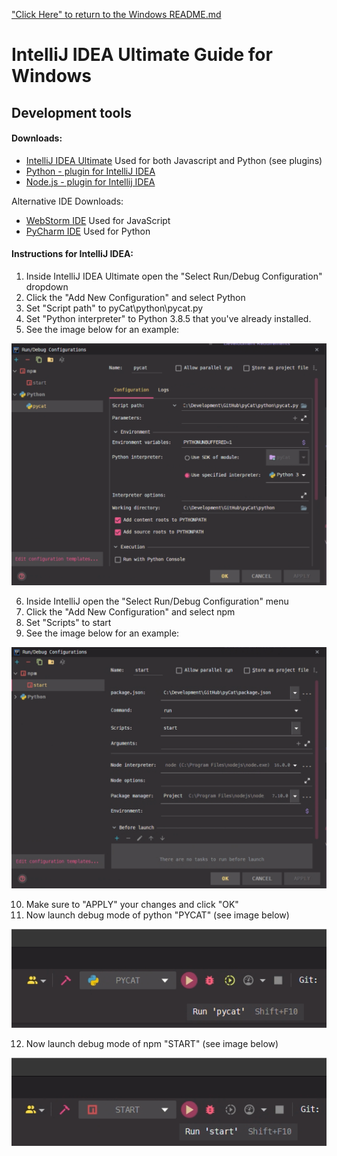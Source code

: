 ["Click Here" to return to the Windows README.md](../README.md)

# IntelliJ IDEA Ultimate Guide for Windows

## Development tools

#### Downloads:

* [IntelliJ IDEA Ultimate](https://www.jetbrains.com/idea/) Used for both Javascript and Python (see plugins)
* [Python - plugin for IntelliJ IDEA](https://plugins.jetbrains.com/plugin/631-python)
* [Node.js - plugin for Intellij IDEA](https://plugins.jetbrains.com/plugin/6098-node-js)

Alternative IDE Downloads:

* [WebStorm IDE](https://www.jetbrains.com/webstorm/) Used for JavaScript
* [PyCharm IDE](https://www.jetbrains.com/pycharm/) Used for Python

#### Instructions for IntelliJ IDEA:

1) Inside IntelliJ IDEA Ultimate open the "Select Run/Debug Configuration" dropdown
2) Click the "Add New Configuration" and select Python
3) Set "Script path" to pyCat\python\pycat.py
4) Set "Python interpreter" to Python 3.8.5 that you've already installed.
5) See the image below for an example:

![Example Run/Debug Configuration for Python](../../images/windows/intellij_run_debug_config_python.png)

6) Inside IntelliJ open the "Select Run/Debug Configuration" menu 
7) Click the "Add New Configuration" and select npm
8) Set "Scripts" to start
9) See the image below for an example:

![Example Run/Debug Configuration for npm](../../images/windows/intellij_run_debug_config_npm.png)

10) Make sure to "APPLY" your changes and click "OK"
11) Now launch debug mode of python "PYCAT" (see image below) 

![Example Run/Debug Configuration for npm](../../images/windows/intellij_run_pycat_green_arrow.png)

12) Now launch debug mode of npm "START" (see image below)

![Example Run/Debug Configuration for npm](../../images/windows/intellij_run_start_green_arrow.png)
